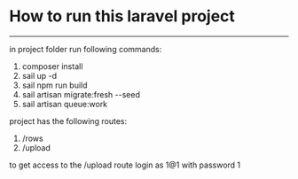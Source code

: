 <h1>How to run this laravel project</h1>
<hr>
<p>in project folder run following commands:</p>
<ol>
    <li>composer install</li>
    <li>sail up -d</li>
    <li>sail npm run build</li>
    <li>sail artisan migrate:fresh --seed</li>
    <li>sail artisan queue:work</li>
</ol>
<p>project has the following routes:</p>
<ol>
    <li>/rows</li>
    <li>/upload</li>
</ol>
<p>to get access to the /upload route login as 1@1 with password 1</p>
